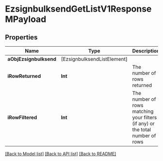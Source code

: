 # EzsignbulksendGetListV1ResponseMPayload

## Properties
Name | Type | Description | Notes
------------ | ------------- | ------------- | -------------
**aObjEzsignbulksend** | [EzsignbulksendListElement] |  | 
**iRowReturned** | **Int** | The number of rows returned | 
**iRowFiltered** | **Int** | The number of rows matching your filters (if any) or the total number of rows | 

[[Back to Model list]](../README.md#documentation-for-models) [[Back to API list]](../README.md#documentation-for-api-endpoints) [[Back to README]](../README.md)


